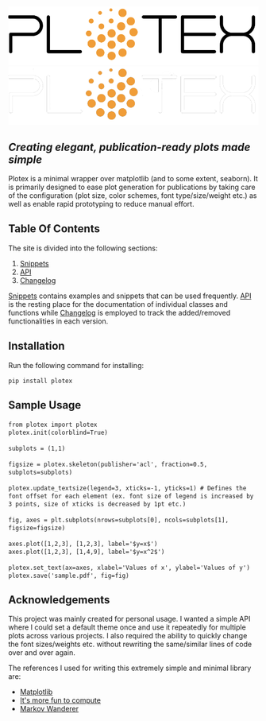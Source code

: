 ![logo](assets/plotex_lightmode.png#only-light)
![logo](assets/plotex_darkmode.png#only-dark)

## *Creating elegant, publication-ready plots made simple*
Plotex is a minimal wrapper over matplotlib (and to some extent, seaborn). It is primarily designed to ease plot generation for publications by taking care of the configuration (plot size, color schemes, font type/size/weight etc.) as well as enable rapid prototyping to reduce manual effort.

## Table Of Contents

The site is divided into the following sections:

1. [Snippets](frequent.md)
2. [API](api/index.md)
3. [Changelog](changelog.md)

[Snippets](frequent.md) contains examples and snippets that can be used frequently. [API](api/index.md) is the resting place for the documentation of individual classes and functions while [Changelog](changelog.md) is employed to track the added/removed functionalities in each version.

## Installation

Run the following command for installing:
```
pip install plotex
```

## Sample Usage

```
from plotex import plotex
plotex.init(colorblind=True)

subplots = (1,1)

figsize = plotex.skeleton(publisher='acl', fraction=0.5, subplots=subplots)

plotex.update_textsize(legend=3, xticks=-1, yticks=1) # Defines the font offset for each element (ex. font size of legend is increased by 3 points, size of xticks is decreased by 1pt etc.)

fig, axes = plt.subplots(nrows=subplots[0], ncols=subplots[1], figsize=figsize)

axes.plot([1,2,3], [1,2,3], label='$y=x$')
axes.plot([1,2,3], [1,4,9], label='$y=x^2$')

plotex.set_text(ax=axes, xlabel='Values of x', ylabel='Values of y')
plotex.save('sample.pdf', fig=fig)

```


## Acknowledgements

This project was mainly created for personal usage. I wanted a simple API where I could set a default theme once and use it repeatedly for multiple plots across various projects. I also required the ability to quickly change the font sizes/weights etc. without rewriting the same/similar lines of code over and over again. 

The references I used for writing this extremely simple and minimal library are:
* [Matplotlib](https://matplotlib.org/stable/tutorials/)
* [It's more fun to compute](https://jwalton.info/Embed-Publication-Matplotlib-Latex/)
* [Markov Wanderer](http://aeturrell.com/2018/01/31/publication-quality-plots-in-python/)
